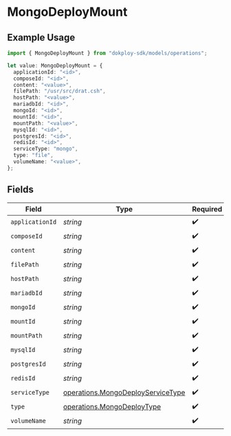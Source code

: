 # MongoDeployMount

## Example Usage

```typescript
import { MongoDeployMount } from "dokploy-sdk/models/operations";

let value: MongoDeployMount = {
  applicationId: "<id>",
  composeId: "<id>",
  content: "<value>",
  filePath: "/usr/src/drat.csh",
  hostPath: "<value>",
  mariadbId: "<id>",
  mongoId: "<id>",
  mountId: "<id>",
  mountPath: "<value>",
  mysqlId: "<id>",
  postgresId: "<id>",
  redisId: "<id>",
  serviceType: "mongo",
  type: "file",
  volumeName: "<value>",
};
```

## Fields

| Field                                                                                  | Type                                                                                   | Required                                                                               | Description                                                                            |
| -------------------------------------------------------------------------------------- | -------------------------------------------------------------------------------------- | -------------------------------------------------------------------------------------- | -------------------------------------------------------------------------------------- |
| `applicationId`                                                                        | *string*                                                                               | :heavy_check_mark:                                                                     | N/A                                                                                    |
| `composeId`                                                                            | *string*                                                                               | :heavy_check_mark:                                                                     | N/A                                                                                    |
| `content`                                                                              | *string*                                                                               | :heavy_check_mark:                                                                     | N/A                                                                                    |
| `filePath`                                                                             | *string*                                                                               | :heavy_check_mark:                                                                     | N/A                                                                                    |
| `hostPath`                                                                             | *string*                                                                               | :heavy_check_mark:                                                                     | N/A                                                                                    |
| `mariadbId`                                                                            | *string*                                                                               | :heavy_check_mark:                                                                     | N/A                                                                                    |
| `mongoId`                                                                              | *string*                                                                               | :heavy_check_mark:                                                                     | N/A                                                                                    |
| `mountId`                                                                              | *string*                                                                               | :heavy_check_mark:                                                                     | N/A                                                                                    |
| `mountPath`                                                                            | *string*                                                                               | :heavy_check_mark:                                                                     | N/A                                                                                    |
| `mysqlId`                                                                              | *string*                                                                               | :heavy_check_mark:                                                                     | N/A                                                                                    |
| `postgresId`                                                                           | *string*                                                                               | :heavy_check_mark:                                                                     | N/A                                                                                    |
| `redisId`                                                                              | *string*                                                                               | :heavy_check_mark:                                                                     | N/A                                                                                    |
| `serviceType`                                                                          | [operations.MongoDeployServiceType](../../models/operations/mongodeployservicetype.md) | :heavy_check_mark:                                                                     | N/A                                                                                    |
| `type`                                                                                 | [operations.MongoDeployType](../../models/operations/mongodeploytype.md)               | :heavy_check_mark:                                                                     | N/A                                                                                    |
| `volumeName`                                                                           | *string*                                                                               | :heavy_check_mark:                                                                     | N/A                                                                                    |